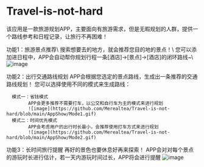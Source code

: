 # Travel-is-not-hard
该应用是一款旅游规划APP，主要面向有旅游需求，但是无暇规划的人群，提供一个路线参考和日程记录，让旅行不再困难！

功能1：旅游景点推荐\\
      搜索想要去的地方，就会推荐您目的地的景点！\\
      您可以添加进日程中，APP会自动帮你规划行程一条[酒店]->[景点]->[酒店]的闭环路线~\\
      ![image](https://github.com/Merealtea/Travel-is-not-hard/blob/main/AppShow/SearchScene.gif)
      
功能2：出行交通路线规划
      APP会根据您选定的景点路线，生成出一条推荐的交通路线规划！
      您可以选择使用不同的模式来生成路线：
      
      模式一：省钱模式
            APP会更多推荐不需要打车，以公交和自行车为主的模式来进行规划
            ![image](https://github.com/Merealtea/Travel-is-not-hard/blob/main/AppShow/Mode1.gif)
      模式二：时间优先模式
            APP会考虑用户的出行时长最小，会推荐使用打车方式来进行规划
            ![image](https://github.com/Merealtea/Travel-is-not-hard/blob/main/AppShow/Mode2.gif)
功能3：长时间旅行提醒
      再好的景色也要休息好再来探索！
      APP会对对每个景点的游玩时长进行估计，若一天内游玩时间过长，APP将会进行提醒
      ![image](https://github.com/Merealtea/Travel-is-not-hard/blob/main/AppShow/LongTimeReminder.gif)
      
